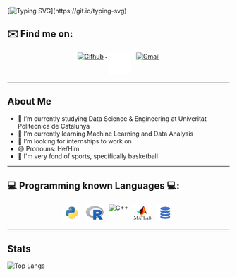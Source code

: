 
[![Typing SVG](https://readme-typing-svg.herokuapp.com?size=55&color=31CEF7&center=true&width=1200&height=100&lines=Hi+there!+%F0%9F%91%8B%F0%9F%8F%BD;I'm+a+Data+Science+Engineer+Student+;Find+me+on+the+links+below!)](https://git.io/typing-svg)

## ✉️ Find me on:

<p align="center">
 <a href="https://www.linkedin.com/in/lizaran-pol/" target="_blank" rel="noopener noreferrer"> <img src="https://camo.githubusercontent.com/a80d00f23720d0bc9f55481cfcd77ab79e141606829cf16ec43f8cacc7741e46/68747470733a2f2f696d672e736869656c64732e696f2f62616467652f4c696e6b6564496e2d3030373742353f7374796c653d666f722d7468652d6261646765266c6f676f3d6c696e6b6564696e266c6f676f436f6c6f723d7768697465" alt="Github" height="40" style="vertical-align:top; margin:4px"> </a>
 <a href="https://github.com/PolLizaran" target="_blank" rel="noopener noreferrer"> <img src="https://github.com/fossasia/flappy-svg/blob/gh-pages/images/githubLogo.png" alt="Github" height="50" style="vertical-align:top; margin:4px"></a>
 <a href="mailto:lizaran.pol@gmail.com"> <img src="https://camo.githubusercontent.com/571384769c09e0c66b45e39b5be70f68f552db3e2b2311bc2064f0d4a9f5983b/68747470733a2f2f696d672e736869656c64732e696f2f62616467652f476d61696c2d4431343833363f7374796c653d666f722d7468652d6261646765266c6f676f3d676d61696c266c6f676f436f6c6f723d7768697465" alt="Gmail" height="40" style="vertical-align:top; margin:4px"></a>
</p>

- - -

## About Me

- 🔭 I’m currently studying Data Science & Engineering at Univeritat Politècnica de Catalunya
- 🌱 I’m currently learning Machine Learning and Data Analysis
- 👯 I’m looking for internships to work on
- 😄 Pronouns: He/Him
- 🏀 I'm very fond of sports, specifically basketball

- - -

##  💻 Programming known Languages  💻:
<p align="center">
<img src="https://raw.githubusercontent.com/github/explore/80688e429a7d4ef2fca1e82350fe8e3517d3494d/topics/python/python.png" alt="Python" height="40" style="vertical-align:top; margin:4px">
<img src="https://raw.githubusercontent.com/github/explore/80688e429a7d4ef2fca1e82350fe8e3517d3494d/topics/r/r.png" alt="R" height="40" style="vertical-align:top; margin:4px">
<img src="https://raw.githubusercontent.com/isocpp/logos/master/cpp_logo.png" alt="C++" height="40" style="vertical-align:top; margin:4px">
<img src="https://raw.githubusercontent.com/github/explore/80688e429a7d4ef2fca1e82350fe8e3517d3494d/topics/matlab/matlab.png" alt="Matlab" height="40" style="vertical-align:top; margin:4px">
 <img src="https://raw.githubusercontent.com/github/explore/80688e429a7d4ef2fca1e82350fe8e3517d3494d/topics/sql/sql.png" alt="SQL" height="40" style="vertical-align:top; margin:4px">
</p>
 
 - - -
 
 ## Stats
 
![Top Langs](https://github-readme-stats.vercel.app/api/top-langs/?username=PolLizaran&hide=html,Beef&theme=tokyonight)
 

